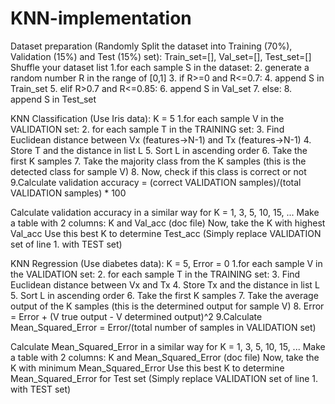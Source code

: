 # KNN-implementation


Dataset preparation (Randomly Split the dataset into Training (70%), Validation (15%) and Test (15%) set):
Train_set=[], Val_set=[], Test_set=[]
Shuffle your dataset list 
1.for each sample S in the dataset:
2.	generate a random number R in the range of [0,1]
3.	if R>=0 and R<=0.7:
4.		append S in Train_set 
5.	elif R>0.7 and R<=0.85:
6.		append S in Val_set
7.	else:
8.		append S in Test_set


KNN Classification (Use Iris data):
K = 5
1.for each sample V in the VALIDATION set:
2.	for each sample T in the TRAINING set:
3.		Find Euclidean distance between Vx (features->N-1) and Tx (features->N-1)
4.		Store T and the distance in list L
5.	Sort L in ascending order
6.	Take the first K samples
7.	Take the majority class from the K samples (this is the detected class for sample V)
8.	Now, check if this class is correct or not
9.Calculate validation accuracy = (correct VALIDATION samples)/(total VALIDATION samples) * 100

Calculate validation accuracy in a similar way for K = 1, 3, 5, 10, 15, ...
Make a table with 2 columns: K and Val_acc (doc file)
Now, take the K with highest Val_acc
Use this best K to determine Test_acc (Simply replace VALIDATION set of line 1. with TEST set)


KNN Regression (Use diabetes data):
K = 5, Error = 0
1.for each sample V in the VALIDATION set:
2.	for each sample T in the TRAINING set:
3.		Find Euclidean distance between Vx and Tx
4.		Store Tx and the distance in list L
5.	Sort L in ascending order
6.	Take the first K samples
7.	Take the average output of the K samples (this is the determined output for sample V)
8.	Error = Error + (V true output - V determined output)^2
9.Calculate Mean_Squared_Error = Error/(total number of samples in VALIDATION set)

Calculate Mean_Squared_Error in a similar way for K = 1, 3, 5, 10, 15, ...
Make a table with 2 columns: K and Mean_Squared_Error (doc file) 
Now, take the K with minimum Mean_Squared_Error
Use this best K to determine Mean_Squared_Error for Test set (Simply replace VALIDATION set of line 1. with TEST set)
